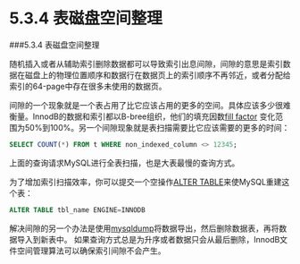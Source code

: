 # 5.3.4 表磁盘空间整理

###5.3.4 表磁盘空间整理

随机插入或者从辅助索引删除数据都可以导致索引出息间隙，间隙的意思是索引数据在磁盘上的物理位置顺序和数据行在数据页上的索引顺序不再邻近，或者分配给索引的64-page中存在很多未使用的数据页。

间隙的一个现象就是一个表占用了比它应该占用的更多的空间。具体应该多少很难衡量。InnodB的数据和索引都以B-bree组织，他们的填充因数[fill factor][fill_factor] 变化范围为50%到100%。另一个间隙现象就是表扫描需要比它应该需要的更多的时间：

```sql
SELECT COUNT(*) FROM t WHERE non_indexed_column <> 12345;
```

上面的查询请求MySQL进行全表扫描，也是大表最慢的查询方式。

为了增加索引扫描效率，你可以提交一个空操作[ALTER TABLE][alter_table]来使MySQL重建这个表：

```sql
ALTER TABLE tbl_name ENGINE=INNODB
```

解决间隙的另一个办法是使用[mysqldump][mysqldump]将数据导出，然后删除数据表，再将数据导入到新表中。
如果查询方式总是为升序或者数据只会从最后删除，InnodB文件空间管理算法可以确保索引间隙不会产生。

[fill_factor]:(../glossary.md#glos_fill_factor)
[alter_table]:(../Chapter_13/13_01.07_ALTER_TABLE_Syntax.md)
[mysqldump]:(../Chapter_04/04_05_04_mysqldump_A_Database_Backup_Program.md)
